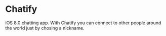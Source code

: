 Chatify
=======

iOS 8.0 chatting app. With Chatify you can connect to other people around the world just by chosing a nickname.
